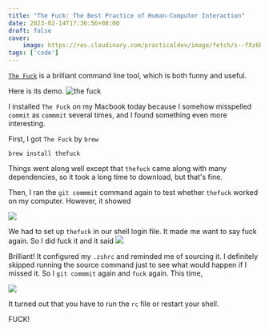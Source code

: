 ```yaml
---
title: "The Fuck: The Best Practice of Human-Computer Interaction"
date: 2023-02-14T17:36:56+08:00
draft: false
cover: 
    image: https://res.cloudinary.com/practicaldev/image/fetch/s--fXz6bxRR--/c_imagga_scale,f_auto,fl_progressive,h_900,q_auto,w_1600/https://imgur.com/wxKnygk.png 
tags: ['code']
---
```


[`The Fuck`](https://github.com/nvbn/thefuck) is a brilliant command line tool, which is both funny and useful.


Here is its demo.
![the fuck](https://raw.githubusercontent.com/nvbn/thefuck/master/example.gif)


I installed `The Fuck` on my Macbook today because I somehow misspelled `commit` as `commmit` several times, and I found something even more interesting.

First, I got `The Fuck` by `brew`

    brew install thefuck

Things went along well except that `thefuck` came along with many dependencies, so it took a long time to download, but that's fine.

Then, I ran the `git commmit` command again to test whether `thefuck` worked on my computer. However, it showed

![](https://s3.bmp.ovh/imgs/2023/02/14/52af35bd2f45f8de.png)

We had to set up `thefuck` in our shell login file. It made me want to say fuck again. So I did fuck it and it said
![](https://s3.bmp.ovh/imgs/2023/02/14/f5e15631d97707fa.png)

Brilliant! It configured my `.zshrc` and reminded me of sourcing it. I definitely skipped running the source command just to see what would happen if I missed it.  So I `git commmit` again and `fuck` again. This time,

![](https://s3.bmp.ovh/imgs/2023/02/14/f5e15631d97707fa.png)


It turned out that you have to run the `rc` file or restart your shell.

FUCK!